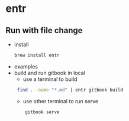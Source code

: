 # entr

## Run with file change

- install
    ```bash
    brew install entr
    ```
- examples
 - build and run gitbook in local
    - use a terminal to build
    ```bash
     find . -name "*.md" | entr gitbook build
    ```
    - use other terminal to run serve
    ```bash
        gitbook serve
    ```
